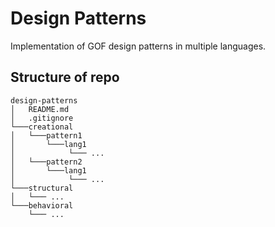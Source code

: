 # Design Patterns

Implementation of GOF design patterns in multiple languages.

## Structure of repo
```
design-patterns
│   README.md
│   .gitignore
└───creational
│   └───pattern1
│       └───lang1
│            └─── ...
│   └───pattern2
│       └───lang1
│            └─── ...
└───structural
│   └─── ...
└───behavioral
    └─── ...
```
